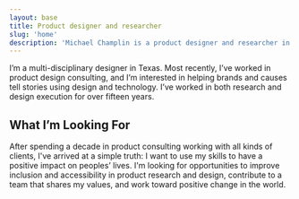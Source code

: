 ```yaml
---
layout: base
title: Product designer and researcher
slug: 'home'
description: 'Michael Champlin is a product designer and researcher in Dallas, Texas. He has over 15 years of experience in both research and design execution.'
---
```



<section id="intro" class="grid-item-4 grid-offset-2">
  <p>I’m a multi-disciplinary designer in Texas. Most recently, I’ve worked in product design consulting, and I’m interested in helping brands and causes tell stories using design and technology. I’ve worked in both research and design execution for over fifteen years.</p>
</section>
<div class="rule grid-item-5 grid-offset-1 grid-gutter-slug"></div>
<section class="grid-item-4 grid-offset-2">
  <h1>What I’m Looking For</h1>
  <p>After spending a decade in product consulting working with all kinds of clients, I've arrived at a simple truth: I want to use my skills to have a positive impact on peoples’ lives. I'm looking for opportunities to improve inclusion and accessibility in product research and design, contribute to a team that shares my values, and work toward positive change in the world.</p>
</section>

<!-- div class="rule grid-item-5 grid-offset-1 grid-gutter-slug"></div -->

<!-- A "what I've been up to" section (future addition) -->
<!--section class="grid-wide grid-subgrid">
  <div class="grid-item-5 grid-offset-2">
    <h1>What I've been up to lately</h1>
  </div>
  <div class="portfolio-card grid-item-3 grid-offset-2">
      <img src="https://picsum.photos/400/340?random=3">
      <p>
      Client: Some Client’s Name </br>
      Project: A project, probably</br>
      Details: Research, wireframing, presentation
      </p>
  </div>
  <div class="portfolio-card grid-item-3">
      <img src="https://picsum.photos/400/260?random=2">
      <p>
      Client: Some Client’s Name </br>
      Project: A project, probably</br>
      Details: Research, wireframing, presentation
      </p>
  </div>
</section-->